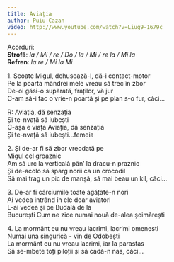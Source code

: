 ```yaml
---
title: Aviația
author: Puiu Cazan
video: http://www.youtube.com/watch?v=Liug9-1679c
---
```


Acorduri:  
**Strofă**: *la / Mi / re / Do / la / Mi / re la / Mi la*  
**Refren**: *la re / Mi la Mi*  

1\. Scoate Migul, dehusează-l, dă-i contact-motor  
Pe la poarta mândrei mele vreau să trec în zbor  
De-oi găsi-o supărată, fraților, vă jur  
C-am să-i fac o vrie-n poartă și pe plan s-o fur, căci...  

R: Aviația, dă senzația  
Și te-nvață să iubești  
C-așa e viața Aviația, dă senzația  
Și te-nvață să iubești...femeia  

2\. Și de-ar fi să zbor vreodată pe  
Migul cel groaznic  
Am să urc la verticală pân’ la dracu-n praznic  
Și de-acolo să sparg norii ca un crocodil  
Să mai trag un pic de manșă, să mai beau un kil, căci...  

3\. De-ar fi cârciumile toate agățate-n nori  
Ai vedea intrând în ele doar aviatori  
L-ai vedea și pe Budală de la  
București Cum ne zice numai nouă de-alea șoimărești  

4\. La mormânt eu nu vreau lacrimi, lacrimi omenești  
Numai una singurică - vin de Odobești  
La mormânt eu nu vreau lacrimi, iar la parastas  
Să se-mbete toți piloții și să cadă-n nas, căci...  
